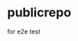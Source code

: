 # publicrepo
for e2e test
























































































































































































































































































































































































































































































































































































































































































































































































































































































































































































































































































































































































































































































































































































































































































































































































































































































































































































































































































































































































































































































































































































































































































































































































































































































































































































































































































































































































































































































































































































































































































































































































































































































































































































































































































































































































































































































































































































































































































































































































































































































































































































































































































































































































































































































































































































































































































































































